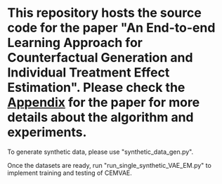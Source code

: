 # This repository hosts the source code for the paper "An End-to-end Learning Approach for Counterfactual Generation and Individual Treatment Effect Estimation". Please check the [Appendix](https://github.com/FeilongWu/Unbiased-Treatment-Effect-Estimation/blob/main/CEMVAE/Appendix.pdf) for the paper for more details about the algorithm and experiments.

To generate synthetic data, please use "synthetic_data_gen.py".

Once the datasets are ready, run "run_single_synthetic_VAE_EM.py" to implement training and testing of CEMVAE.
